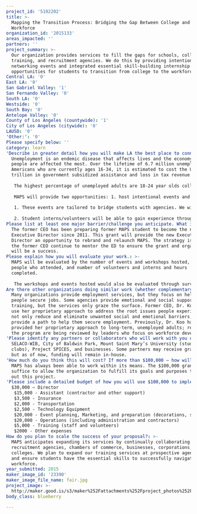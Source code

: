 ```yaml
---
project_id: '5102202'
title: >-
  Mapping the Transition Process: Bridging the Gap Between College and the
  Workforce
organization_id: '2015133'
areas_impacted: ''
partners: ''
project_summary: >-
  Our organization provides services to fill the gaps for schools, colleges, job
  training, and recruitment agencies. We do this by providing intentional
  networking events and integrated essential skill-building internship
  opportunities for students to transition from college to the workforce.
Central LA: '0'
East LA: '0'
San Gabriel Valley: '1'
San Fernando Valley: '0'
South LA: '0'
Westside: '0'
South Bay: '0'
Antelope Valley: '0'
County of Los Angeles (countywide): '1'
City of Los Angeles (citywide): '0'
LAUSD: '0'
'Other:': '0'
Please specify below: ''
category: learn
'Describe in greater detail how you will make LA the best place to connect:': >-
  Unemployment is an endemic disease that affects lives and the economy; young
  people are affected the most. Over the lifetime of 6.7 million unemployed
  Americans who are currently ages 16-34, it is estimated to cost the U.S. $1.5
  trillion in government subsidized assistance and loss in tax revenue.
    
   The highest percentage of unemployed adults are 18-24 year olds college students who lack essential skills in the workplace. Our organization will provide hands-on essential/soft skills training for college students. Students will volunteer their time as interns to help high school students achieve success.
    
   MAPS will provide two opportunities: 1. host intentional events and workshops and 2. establish a volunteer/internship program designed for college students.
   
   1. These events are tailored to bridge students with agencies. We will invite students, businesses, job recruiting agencies, colleges, and leaders to create a seamless interagency network to create opportunities for students to be employed and companies to recruit qualified candidates who may have been missed in the pile of job applicants.
    
   2. Student interns/volunteers will be able to gain experience through training and completing hands on tasks that will prepare them to reach their full potential in the industry of their choice. Students will also be able to volunteer and help with the preparation of events.
Please list at least one major barrier/challenge you anticipate. What is your strategy for overcoming these obstacles?: >-
  The former CEO has been preparing former MAPS student to become the next
  Executive Director since 2011. This grant will provide the new Executive
  Director an opportunity to rebrand and relaunch MAPS. The strategy is to have
  the former CEO continue to mentor the ED to ensure the grant and organization
  will be a success.
Please explain how you will evaluate your work.: >-
  MAPS will be evaluated by the number of events and workshops hosted, number of
  people who attended, and number of volunteers and interns and hours
  completed. 
   
   The workshops and events hosted would also be evaluated through surveys by those who attended the events.
Are there other organizations doing similar work (whether complementary or competitive)? What is unique about your proposed approach?: >-
  Many organizations provide employment services, but they focus on helping
  people secure jobs. Some agencies provide emotional and social support and
  training, but the services only graze the surface. Former CEO, Dr. Koo, will
  use her proprietary approach to address the root issues people experience to
  not only reduce and eliminate unwanted social and emotional barriers, but also
  provide a path to help them secure employment. Previously, Dr. Koo has
  provided her proprietary approach to long-term, unemployed adults; results of
  the program are being reviewed by leaders who focus on workforce development.
'Please identify any partners or collaborators who will work with you on this project. How much of the $100,000 grant award will each partner receive?': >-
  SELACO-WIB, City of Baldwin Park, Mount Saint Mary’s University (student
  clubs), Project SPICES, and businesses. Some partners may receive grant award,
  but as of now, funding will remain in-house.
'How much do you think this will cost? If more than $100,000 – how will you cover the additional costs?': >-
  MAPS has always been able to work within its means. The $100,000 grant will
  suffice to allow the organization to fulfill its goals and purposes to carry
  out this project.
'Please include a detailed budget of how you will use $100,000 to implement this project.': |-
  $30,000 – Director
   $15,000 - Assistant (contractor and other support) 
   $3,500 - Insurance 
   $2,000 - Transportation 
   $2,500 - Technology Equipment 
   $20,000 - Event planning, Marketing, and preparation (decorations, speakers, entertainment, misc)
   $20,000 - Operations (including administration and contractors)
   $5,000 - Training (staff and volunteers) 
   $2000 - Other expenses
How do you plan to scale the success of your proposal?: >-
  MAPS anticipates expanding its services by continually collaborating with job
  recruitment agencies, chambers of commerce, businesses, corporations, and
  colleges. We plan to expand our training services at prospective agency sites
  and ensure students have the essential skills to successfully navigate the
  workforce.
year_submitted: 2015
maker_image_id: '23390'
maker_image_file_name: fair.jpg
project_image: >-
  http://maker.good.is/s3/maker%252Fattachments%252Fproject_photos%252Fimages%252F23390%252Fdisplay%252Ffair.jpg=c570x385
body_class: blueberry

---
```

